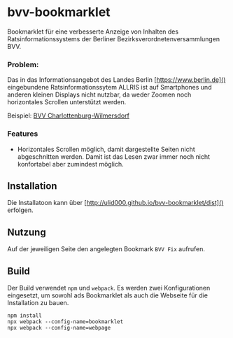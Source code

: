 # bvv-bookmarklet
Bookmarklet für eine verbesserte Anzeige von Inhalten des Ratsinformationssystems der Berliner Bezirksverordnetenversammlungen BVV.

### Problem:
Das in das Informationsangebot des Landes Berlin [https://www.berlin.de]() eingebundene Ratsinformationssytem ALLRIS ist auf Smartphones und anderen kleinen Displays nicht nutzbar, da weder Zoomen noch horizontales Scrollen unterstützt werden.

Beispiel: [BVV Charlottenburg-Wilmersdorf](https://www.berlin.de/ba-charlottenburg-wilmersdorf/politik/bezirksverordnetenversammlung/online/si010.asp)

### Features
* Horizontales Scrollen möglich, damit dargestellte Seiten nicht abgeschnitten werden. Damit ist das Lesen zwar immer noch nicht konfortabel aber zumindest möglich.

## Installation

Die Installatoon kann über [http://ulid000.github.io/bvv-bookmarklet/dist]() erfolgen.

## Nutzung

Auf der jeweiligen Seite den angelegten Bookmark ```BVV Fix``` aufrufen.

## Build

Der Build verwendet ```npm``` und ```webpack```. Es werden zwei Konfigurationen eingesetzt, um sowohl ads Bookmarklet als auch die Webseite für die Installation zu bauen. 

```
npm install
npx webpack --config-name=bookmarklet
npx webpack --config-name=webpage
```
